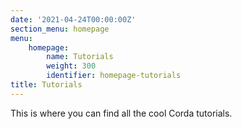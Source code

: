 ```yaml
---
date: '2021-04-24T00:00:00Z'
section_menu: homepage
menu:
    homepage:
        name: Tutorials
        weight: 300
        identifier: homepage-tutorials
title: Tutorials
---
```


This is where you can find all the cool Corda tutorials.
